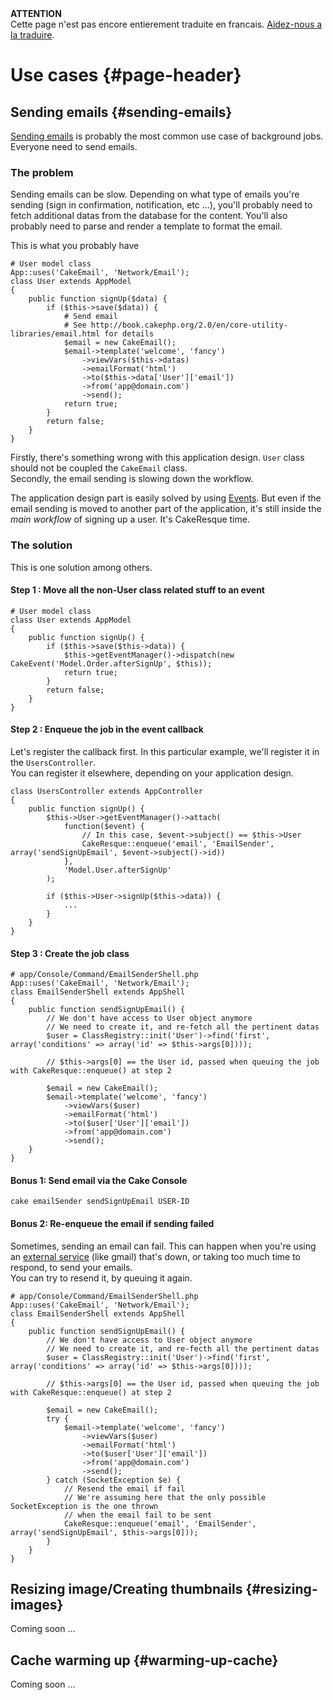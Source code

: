 <div class="alert"><b>ATTENTION</b><br/> Cette page n'est pas encore entierement traduite en francais. <a href="https://github.com/kamisama/Cake-Resque/blob/master/CONTRIBUTING.md">Aidez-nous a la traduire</a>.</div>

# Use cases {#page-header}

## Sending emails {#sending-emails}

<a href="http://book.cakephp.org/2.0/en/core-utility-libraries/email.html">Sending emails</a> is probably the most common use case of background jobs. Everyone need to send emails.

### The problem

Sending emails can be slow. Depending on what type of emails you're sending (sign in confirmation, notification, etc ...),
you'll probably need to fetch additional datas from the database for the content. You'll also probably need to parse and
render a template to format the email.


This is what you probably have


~~~ .language-php
# User model class
App::uses('CakeEmail', 'Network/Email');
class User extends AppModel
{
    public function signUp($data) {
        if ($this->save($data)) {
            # Send email
            # See http://book.cakephp.org/2.0/en/core-utility-libraries/email.html for details
            $email = new CakeEmail();
            $email->template('welcome', 'fancy')
                ->viewVars($this->datas)
                ->emailFormat('html')
                ->to($this->data['User']['email'])
                ->from('app@domain.com')
                ->send();
            return true;
        }
        return false;
    }
}
~~~


Firstly, there's something wrong with this application design. <code>User</code> class should not be coupled the
<code>CakeEmail</code> class. <br/>
Secondly, the email sending is slowing down the workflow.

The application design part is easily solved by using <a href="http://book.cakephp.org/2.0/en/core-libraries/events.html">Events</a>.
    But even if the email sending is moved to another part of the application, it's still inside the <em>main workflow</em> of
    signing up a user. It's CakeResque time.

### The solution

This is one solution among others.

#### Step 1 : Move all the non-User class related stuff to an event

~~~ .language-php
# User model class
class User extends AppModel
{
    public function signUp() {
        if ($this->save($this->data)) {
            $this->getEventManager()->dispatch(new CakeEvent('Model.Order.afterSignUp', $this));
            return true;
        }
        return false;
    }
}
~~~



#### Step 2 : Enqueue the job in the event callback

Let's register the callback first. In this particular example, we'll register it in the <code>UsersController</code>.<br/>
You can register it elsewhere, depending on your application design.

~~~ .language-php
class UsersController extends AppController
{
    public function signUp() {
        $this->User->getEventManager()->attach(
            function($event) {
                // In this case, $event->subject() == $this->User
                CakeResque::enqueue('email', 'EmailSender', array('sendSignUpEmail', $event->subject()->id))
            },
            'Model.User.afterSignUp'
        );

        if ($this->User->signUp($this->data)) {
            ...
        }
    }
}
~~~


#### Step 3 : Create the job class

~~~ .language-php
# app/Console/Command/EmailSenderShell.php
App::uses('CakeEmail', 'Network/Email');
class EmailSenderShell extends AppShell
{
    public function sendSignUpEmail() {
        // We don't have access to User object anymore
        // We need to create it, and re-fetch all the pertinent datas
        $user = ClassRegistry::init('User')->find('first', array('conditions' => array('id' => $this->args[0])));

        // $this->args[0] == the User id, passed when queuing the job with CakeResque::enqueue() at step 2

        $email = new CakeEmail();
        $email->template('welcome', 'fancy')
            ->viewVars($user)
            ->emailFormat('html')
            ->to($user['User']['email'])
            ->from('app@domain.com')
            ->send();
    }
}
~~~



#### Bonus 1: Send email via the Cake Console

~~~ .language-php
cake emailSender sendSignUpEmail USER-ID
~~~


#### Bonus 2: Re-enqueue the email if sending failed

Sometimes, sending an email can fail. This can happen when you're using an
<a href="http://book.cakephp.org/2.0/en/core-utility-libraries/email.html#using-transports">external service</a> (like gmail)
that's down, or taking too much time to respond, to send your emails.<br/>
You can try to resend it, by queuing it again.


~~~ .language-php
# app/Console/Command/EmailSenderShell.php
App::uses('CakeEmail', 'Network/Email');
class EmailSenderShell extends AppShell
{
    public function sendSignUpEmail() {
        // We don't have access to User object anymore
        // We need to create it, and re-fecth all the pertinent datas
        $user = ClassRegistry::init('User')->find('first', array('conditions' => array('id' => $this->args[0])));

        // $this->args[0] == the User id, passed when queuing the job with CakeResque::enqueue() at step 2

        $email = new CakeEmail();
        try {
            $email->template('welcome', 'fancy')
                ->viewVars($user)
                ->emailFormat('html')
                ->to($user['User']['email'])
                ->from('app@domain.com')
                ->send();
        } catch (SocketException $e) {
            // Resend the email if fail
            // We're assuming here that the only possible SocketException is the one thrown
            // when the email fail to be sent
            CakeResque::enqueue('email', 'EmailSender', array('sendSignUpEmail', $this->args[0]));
        }
    }
}
~~~


## Resizing image/Creating thumbnails {#resizing-images}

<div class="alert alert-info"><i class="icon-time"></i> Coming soon ...</div>

## Cache warming up {#warming-up-cache}

<div class="alert alert-info"><i class="icon-time"></i> Coming soon ...</div>


